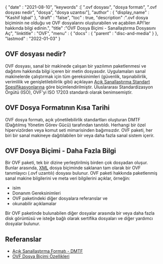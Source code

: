 {
  "date" : "2021-08-10",
  "keywords" :[ ".ovf dosyası", "dosya formatı", ".ovf dosyası nedir", "dosya", "dosya uzantısı"],
  "author" : {
    "display_name" : "Kashif Iqbal"
},
  "draft" : "false",
   "toc" : true,
  "description" :".ovf dosya biçiminin ne olduğu ve OVF dosyalarını oluşturabilen ve açabilen API'ler hakkında bilgi edinin.",
  "title" :"OVF Dosya Biçimi - Sanallaştırma Dosyasını Aç",
  "linktitle" : "OVF",
  "menu" : {
    "docs" : {
      "parent" : "disc-and-media"
}
},
  "lastmod" : "2022-01-03"
}

## OVF dosyası nedir?

OVF dosyası, sanal bir makinede çalışan bir yazılımın paketlenmesi ve dağıtımı hakkında bilgi içeren bir metin dosyasıdır. Uygulamaları sanal makinelerde çalıştırmak için tüm gereksinimleri (güvenlik, taşınabilirlik, verimlilik ve genişletilebilirlik gibi) açıklayan [Açık Sanallaştırma Standart Spesifikasyonlarına](https://www.dmtf.org/standards/ovf) göre biçimlendirilmiştir. Uluslararası Standardizasyon Örgütü (ISO), OVF'yi ISO 17203 standardı olarak benimsemiştir.

## OVF Dosya Formatının Kısa Tarihi

OVF dosya formatı, açık yönetilebilirlik standartları oluşturan DMTF (Dağıtılmış Yönetim Görev Gücü) tarafından tanıtıldı. Herhangi bir özel hipervizörden veya komut seti mimarisinden bağımsızdır. OVF paketi, her biri bir sanal makineye dağıtılabilen bir veya daha fazla sanal sistem içerir.

## OVF Dosya Biçimi - Daha Fazla Bilgi

Bir OVF paketi, tek bir dizine yerleştirilmiş birden çok dosyadan oluşur. Bunlar arasında, [XML](/tr/web/xml/) dosya biçiminde saklanan tam olarak bir OVF tanımlayıcı (.ovf uzantılı) dosyası bulunur. OVF paketi hakkında paketlenmiş sanal makine bilgilerini ve meta veri bilgilerini açıklar, örneğin:

* isim
* Donanım Gereksinimleri
* OVF paketindeki diğer dosyalara referanslar ve
* okunabilir açıklamalar

Bir OVF paketinde bulunabilen diğer dosyalar arasında bir veya daha fazla disk görüntüsü ve isteğe bağlı olarak sertifika dosyaları ve diğer yardımcı dosyalar bulunur.

## Referanslar

* [Açık Sanallaştırma Formatı - DMTF](https://www.dmtf.org/standards/ovf)
* [OVF Dosya Biçimi Özellikleri](https://www.dmtf.org/sites/default/files/standards/documents/DSP0243_1.1.0.pdf)

